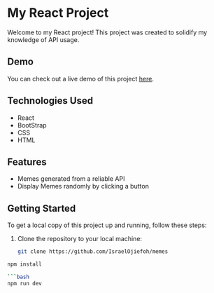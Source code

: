 # My React Project

Welcome to my React project! This project was created to solidify my knowledge of API usage.

## Demo

You can check out a live demo of this project [here](https://meme2.netlify.app/).

## Technologies Used

- React
- BootStrap
- CSS
- HTML

## Features

- Memes generated from a reliable API
- Display Memes randomly by clicking a button

## Getting Started

To get a local copy of this project up and running, follow these steps:

1. Clone the repository to your local machine:

   ```bash
   git clone https://github.com/IsraelOjiefoh/memes
   

```bash
npm install

```bash
npm run dev
